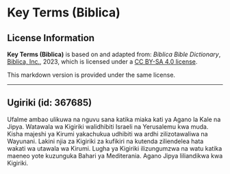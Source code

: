 # Key Terms (Biblica)

## License Information

**Key Terms (Biblica)** is based on and adapted from: _Biblica Bible Dictionary_, [Biblica, Inc.](https://www.biblica.com/), 2023, which is licensed under a [CC BY-SA 4.0 license](https://creativecommons.org/licenses/by-sa/4.0/legalcode.en).

This markdown version is provided under the same license.



--------------------------------

## Ugiriki (id: 367685)

Ufalme ambao ulikuwa na nguvu sana katika miaka kati ya Agano la Kale na Jipya. Watawala wa Kigiriki walidhibiti Israeli na Yerusalemu kwa muda. Kisha majeshi ya Kirumi yakachukua udhibiti wa ardhi zilizotawaliwa na Wayunani. Lakini njia za Kigiriki za kufikiri na kutenda ziliendelea hata wakati wa utawala wa Kirumi. Lugha ya Kigiriki ilizungumzwa na watu katika maeneo yote kuzunguka Bahari ya Mediterania. Agano Jipya liliandikwa kwa Kigiriki.



